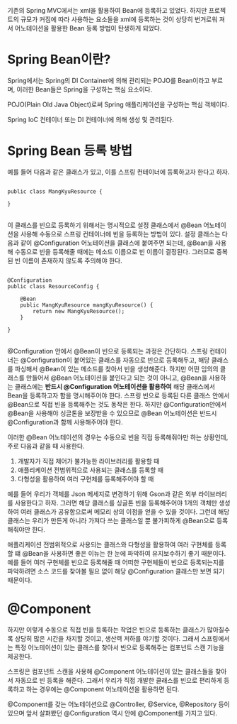 기존의 Spring MVC에서는 xml을 활용하여 Bean에 등록하고 있었다. 하지만 프로젝트의 규모가 커짐에 따라 사용하는 요소들을 xml에 등록하는 것이 상당히 번거로워 져서 어노테이션을 활용한 Bean 등록 방법이 탄생하게 되었다.

# Spring Bean이란?
Spring에서는 Spring의 DI Container에 의해 관리되는 POJO를 Bean이라고 부르며, 이러한 Bean들은 Spring을 구성하는 핵심 요소이다.

POJO(Plain Old Java Object)로써 Spring 애플리케이션을 구성하는 핵심 객체이다.

Spring IoC 컨테이너 또는 DI 컨테이너에 의해 생성 및 관리된다.

# Spring Bean 등록 방법
예를 들어 다음과 같은 클래스가 있고, 이를 스프링 컨테이너에 등록하고자 한다고 하자.
<pre>
<code>
public class MangKyuResource {

}
</code>
</pre>


이 클래스를 빈으로 등록하기 위해서는 명시적으로 설정 클래스에서 @Bean 어노테이션을 사용해 수동으로 스프링 컨테이너에 빈을 등록하는 방법이 있다. 설정 클래스는 다음과 같이 @Configuration 어노테이션을 클래스에 붙여주면 되는데, @Bean을 사용해 수동으로 빈을 등록해줄 때에는 메소드 이름으로 빈 이름이 결정된다. 그러므로 중복된 빈 이름이 존재하지 않도록 주의해야 한다.

<pre>
<code>
@Configuration
public class ResourceConfig {

    @Bean
    public MangKyuResource mangKyuResource() {
        return new MangKyuResource();
    }

}
</code>
</pre>

@Configuration 안에서 @Bean이 빈으로 등록되는 과정은 간단하다. 스프링 컨테이너는 @Configuration이 붙어있는 클래스를 자동으로 빈으로 등록해두고, 해당 클래스를 파싱해서 @Bean이 있는 메소드를 찾아서 빈을 생성해준다. 하지만 어떤 임의의 클래스를 만들어서 @Bean 어노테이션을 붙인다고 되는 것이 아니고, @Bean을 사용하는 클래스에는 **반드시 @Configuration 어노테이션을 활용하여** 해당 클래스에서 Bean을 등록하고자 함을 명시해주어야 한다. 스프링 빈으로 등록된 다른 클래스 안에서 @Bean으로 직접 빈을 등록해주는 것도 동작은 한다. 하지만 @Configuration안에서 @Bean을 사용해야 싱글톤을 보장받을 수 있으므로 @Bean 어노테이션은 반드시 @Configuration과 함께 사용해주어야 한다.

이러한 @Bean 어노테이션의 경우는 수동으로 빈을 직접 등록해줘야만 하는 상황인데, 주로 다음과 같을 때 사용한다.

1. 개발자가 직접 제어가 불가능한 라이브러리를 활용할 때
2. 애플리케이션 전범위적으로 사용되는 클래스를 등록할 때
3. 다형성을 활용하여 여러 구현체를 등록해주어야 할 때

예를 들어 우리가 객체를 Json 메세지로 변경하기 위해 Gson과 같은 외부 라이브러리를 사용한다고 하자. 그러면 해당 클래스를 싱글톤 빈을 등록해주어야 1개의 객체만 생성하여 여러 클래스가 공유함으로써 메모리 상의 이점을 얻을 수 있을 것이다. 그런데 해당 클래스는 우리가 만든게 아니라 가져다 쓰는 클래스일 뿐 불가피하게 @Bean으로 등록해줘야만 한다.

애플리케이션 전범위적으로 사용되는 클래스와 다형성을 활용하여 여러 구현체를 등록할 떄 @Bean을 사용하면 좋은 이뉴는 한 눈에 파악하여 유지보수하기 좋기 때문이다. 예를 들어 여러 구현체를 빈으로 등록해줄 때 어떠한 구현체들이 빈으로 등록되는지를 파악하려면 소스 코드를 찾아볼 필요 없이 해당 @Configuration 클래스만 보면 되기 때문이다.

# @Component
하지만 이렇게 수동으로 직접 빈을 등록하는 작업은 빈으로 등록하는 클래스가 많아질수록 상당히 많은 시간을 차지할 것이고, 생산력 저하를 야기할 것이다. 그래서 스프링에서는 특정 어노테이션이 있는 클래스를 찾아서 빈으로 등록해주는 컴포넌트 스캔 기능을 제공한다.

스프링은 컴포넌트 스캔을 사용해 @Component 어노테이션이 있는 클래스들을 찾아서 자동으로 빈 등록을 해준다. 그래서 우리가 직접 개발한 클래스를 빈으로 편리하게 등록하고 하는 경우에는 @Component 어노테이션을 활용하면 된다.

@Component를 갖는 어노테이션으로 @Controller, @Service, @Repository 등이 있으며 앞서 살펴봤던 @Configuration 역시 안에 @Component를 가지고 있다.
